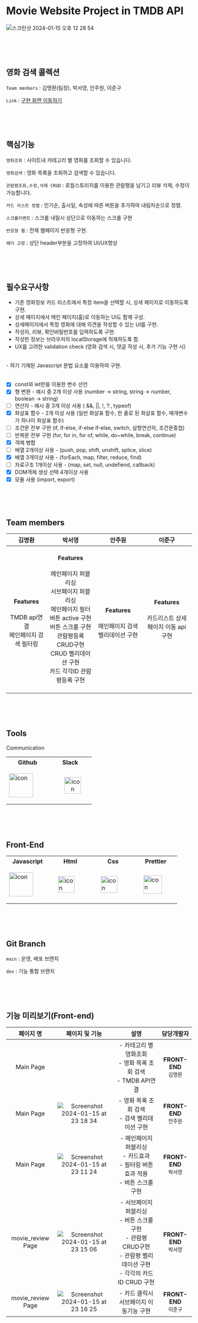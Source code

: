 # Movie Website Project in TMDB API
![스크린샷 2024-01-15 오후 12 28 54](https://github.com/seokachu/movie_project/assets/116704646/2a945135-aa54-4466-8c7e-99dc5d2952bd)

<br>
<br>
<br>

## 영화 검색 콜렉션

`Team menbers` : 김명환(팀장), 박서영, 안주원, 이준구

`Link` : [구현 화면 이동하기](https://seokachu.github.io/movie_project/)

<br>
<br>
<br>

## 핵심기능
`영화조회` : 사이트내 카테고리 별 영화를 조회할 수 있습니다.

`영화검색` : 영화 목록을 조회하고 검색할 수 있습니다.

`관람평조회,수정,삭제 CRUD` : 로컬스토리지를 이용한 관람평을 남기고 리뷰 삭제, 수정이 가능합니다.

`카드 리스트 정렬` : 인기순, 출시일, 속성에 따른 버튼을 추가하여 내림차순으로 정렬.

`스크롤이벤트` : 스크롤 내릴시 상단으로 이동하는 스크롤 구현

`반응형 웹` : 전체 웹페이지 반응형 구현.

`헤더 고정` : 상단 header부분을 고정하여 UI/UX향상

<br>
<br>
<br>

## 필수요구사항
- 기존 영화정보 카드 리스트에서 특정 item을 선택할 시, 상세 페이지로 이동하도록 구현.
- 상세 페이지에서 메인 페이지(홈)로 이동하는 UI도 함께 구성.
- 상세페이지에서 특정 영화에 대해 의견을 작성할 수 있는 UI를 구현.
- 작성자, 리뷰, 확인비밀번호를 입력하도록 구현.
- 작성한 정보는 브라우저의 localStorage에 적재하도록 함.
- UX를 고려한 validation check (영화 검색 시, 댓글 작성 시, 추가 기능 구현 시)
<br>
- 하기 기재된 Javascript 문법 요소를 이용하여 구현.
<br><br>
  
- [x] const와 let만을 이용한 변수 선언
- [x] 형 변환 - 예시 중 2개 이상 사용 (number → string, string → number, boolean → string)
- [ ] 연산자 - 예시 중 3개 이상 사용 ( &&, ||, !, ?:, typeof)
- [x] 화살표 함수 - 2개 이상 사용 (일반 화살표 함수, 한 줄로 된 화살표 함수, 매개변수가 하나이 화살표 함수)
- [ ] 조건문 전부 구현 (if, if-else, if-else if-else, switch, 삼항연산자, 조건문중첩)
- [ ] 반복문 전부 구현 (for, for in, for of, while, do~while, break, continue)
- [x] 객체 병합
- [ ] 배열 2개이상 사용 - (push, pop, shift, unshift, splice, slice)
- [x] 배열 3개이상 사용 - (forEach, map, filter, reduce, find)
- [ ] 자료구조 1개이상 사용 - (map, set, null, undefiend, callback)
- [x] DOM객체 생성 선택 4개이상 사용
- [x] 모듈 사용 (import, export)

<br>
<br>
<br>

## Team members
|김명환|박서영|안주원|이준구|
|:----:|:----:|:----:|:----:|
|<br>**Features**<br><br>TMDB api연결<br>메인페이지 검색 필터링<br>|<br>**Features**<br><br>메인페이지 퍼블리싱<br>서브페이지 퍼블리싱<br>메인페이지 필터 버튼 active 구현<br>버튼 스크롤 구현<br>관람평등록 CRUD구현<br>CRUD 벨리데이션 구현<br>카드 각각ID 관람평등록 구현<br>&nbsp;|<br>**Features**<br><br>메인페이지 검색 벨리데이션 구현|**Features**<br><br>카드리스트 상세페이지 이동 api 구현|

<br>
<br>
<br>

## Tools
Communication

<table>
  <tr>
    <th>Github</th>
    <th>Slack</th>
  </tr>
  <tr>
    <td width="100" height="100">
      <div style="display: flex; align-items: center;">
        <img src="https://techstack-generator.vercel.app/github-icon.svg" alt="icon" width="65" height="65" />
      </div>     
    </td>
    <td width="100" height="100">
      <div style="display: flex; align-items:center; justify-content:center;">
         &nbsp;&nbsp;&nbsp;<img src="https://github.com/seokachu/movie_project/assets/116704646/7587830d-ead0-4adb-aa60-984df1b326a5" alt="icon" width="45" height="45" style="text-align:center" />
      </div>
    </td>
  </tr>
</table>

<br>
<br>
<br>


## Front-End

<table>
  <tr>
    <th>Javascript</th>
    <th>Html</th>
    <th>Css</th>
    <th>Prettier</th>
  </tr>
  <tr>
    <td width="100" height="100">
      <div style="display: flex; align-items: center;">
        <img src="https://techstack-generator.vercel.app/js-icon.svg" alt="icon" width="65" height="65" />
      </div>
    </td>
    <td width="100" height="100">
     <div style="display: flex; align-items: center;">
       &nbsp;&nbsp;&nbsp;&nbsp;<img src="https://github.com/seokachu/movie_project/assets/116704646/3e777f5c-9b92-4b3a-8469-48d615136f46" alt="icon" width="45" height="45"/>
      </div>
    </td>
    <td width="100" height="100">
      <div style="display: flex; align-items: center;">
        &nbsp;&nbsp;&nbsp;&nbsp;<img src="https://github.com/seokachu/movie_project/assets/116704646/6a4ae0ea-a684-45c3-98ca-68ab91d5d381" alt="icon" width="45" height="45"/>
      </div>
    </td>
    <td width="100" height="100">
      <div style="display: flex; align-items: center;">
        &nbsp;&nbsp;&nbsp;&nbsp;<img src="https://techstack-generator.vercel.app/prettier-icon.svg" alt="icon" width="50" height="50" />
      </div>
    </td>
  </tr>
</table>

<br>
<br>
<br>

## Git Branch
`main` : 운영, 배포 브랜치

`dev` : 기능 통합 브랜치

<br>
<br>
<br>

## 기능 미리보기(Front-end)
|페이지 명|페이지 및 기능|설명|담당개발자|
|:----:|:----:|:----:|:----:|
|Main Page||- 카테고리 별 영화조회<br>- 영화 목록 조회 검색<br>- TMDB API연결| **FRONT-END**<br> `김명환`|
|Main Page|![Screenshot 2024-01-15 at 23 18 34](https://github.com/seokachu/movie_project/assets/116704646/8d877e10-d87e-48f8-9e58-8d66833a59eb)|- 영화 목록 조회 검색<br>- 검색 벨리데이션 구현| **FRONT-END**<br> `안주원`|
|Main Page|![Screenshot 2024-01-15 at 23 11 24](https://github.com/seokachu/movie_project/assets/116704646/360f6502-c5df-418d-af34-07d93e61eaf8)|- 메인페이지 퍼블리싱<br>- 카드효과<br>- 필터링 버튼효과 적용<br>- 버튼 스크롤 구현| **FRONT-END**<br> `박서영`|
|movie_review Page|![Screenshot 2024-01-15 at 23 15 06](https://github.com/seokachu/movie_project/assets/116704646/9e761e3e-e309-40ee-b334-e76a1dac167b)|- 서브페이지 퍼블리싱<br> - 버튼 스크롤 구현<br>- 관람평 CRUD구현<br>- 관람평 벨리데이션 구현<br>- 각각의 카드 ID CRUD 구현| **FRONT-END**<br>`박서영`|
|movie_review Page|![Screenshot 2024-01-15 at 23 16 25](https://github.com/seokachu/movie_project/assets/116704646/cc362f00-d02c-42ee-8362-670116d636c5)|- 카드 클릭시 서브페이지 이동기능 구현<br>| **FRONT-END**<br>`이준구`|

























